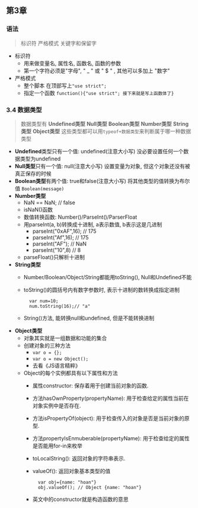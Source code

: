<link rel="stylesheet" href="http://yandex.st/highlightjs/6.1/styles/default.min.css">
<script src="http://yandex.st/highlightjs/6.1/highlight.min.js"></script>
<script>
    hljs.tabReplace = '    ';
    hljs.initHighlightingOnLoad();
</script>


## 第3章

### 语法
> 标识符 严格模式 关键字和保留字

- 标识符
	- 用来做变量名, 属性名, 函数名, 函数的参数
	- 第一个字符必须是"字母", " _ " 或 " $ " , 其他可以多加上 "数字"
- 严格模式
	- 整个脚本 在顶部写上`"use strict";`
	- 指定一个函数 `function(){"use strict"; 接下来就是写上函数体了}`


### 3.4 数据类型

> 数据类型有 **Undefined类型** **Null类型** **Boolean类型** **Number类型** **String类型** **Object类型** 这些类型都可以用`typeof+数据类型`来判断属于哪一种数据类型

- **Undefined**类型只有一个值: undefined(注意大小写) 没必要设置任何一个数据类型为undefined
- **Null类型**只有一个值: null(注意大小写) 设置变量为对象, 但这个对象还没有被真正保存的时候
- **Boolean类型**有两个值: true和false(注意大小写) 将其他类型的值转换为布尔值 `Boolean(message)`
- **Number类型**
	- NaN == NaN; // false
	- isNaN()函数
	- 数值转换函数: Number()/ParseInt()/ParserFloat
	- 用parseInt(a, b)转换成十进制, a表示数值, b表示这是几进制
		- parseInt("0xAF",16);  // 175
		- parseInt("Af",16);    // 175
		- parseInt("AF");       // NaN
		- parseInt("10",8)      // 8
	- parseFloat()只解析十进制
- **String类型**
	- Number/Boolean/Object/String都能用toString(), Null和Undefined不能
	- toString()的圆括号内有数字参数时, 表示十进制的数转换成指定进制
	
			var num=10;
			num.toString(16);// "a"
			
	- String()方法, 能转换null和undefined, 但是不能转换进制
- **Object类型**
	- 对象其实就是一组数据和功能的集合
	- 创建对象的三种方法
		- `var o = {};`
		- `var o = new Object();`
		- 去看《JS语言精粹》
	- Object的每个实例都具有以下属性和方法
		- 属性constructor: 保存着用于创建当前对象的函数.
		- 方法hasOwnProperty(propertyName): 用于检查给定的属性当前在对象实例中是否存在.
		- 方法isPropertyOf(object): 用于检查传入的对象是否是当前对象的原型.
		- 方法propertyIsEnmuberable(propertyName): 用于检查给定的属性是否能用for-in来枚举
		- toLocalString(): 返回对象的字符串表示.
		- valueOf(): 返回对象基本类型的值

				var obj={name: "hoan"}
				obj.valueOf(); // Object {name: "hoan"}
			
		- 英文中的constructor就是构造函数的意思















